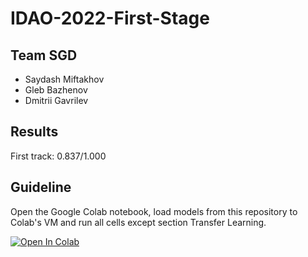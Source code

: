 # IDAO-2022-First-Stage

## Team SGD

 - Saydash Miftakhov
 - Gleb Bazhenov
 - Dmitrii Gavrilev

## Results

First track: 0.837/1.000

## Guideline

Open the Google Colab notebook, load models from this repository to Colab's VM and run all cells except section Transfer Learning.

[![Open In Colab](https://colab.research.google.com/assets/colab-badge.svg)](https://colab.research.google.com/github/realfolkcode/IDAO-2022-First-Stage/blob/main/IDAO_2022_submission.ipynb)
